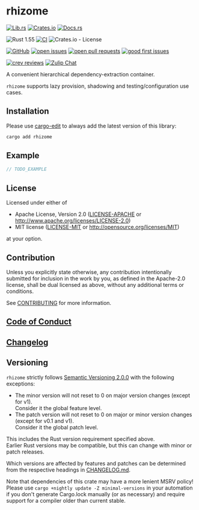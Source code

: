 # rhizome

[![Lib.rs](https://img.shields.io/badge/Lib.rs-*-84f)](https://lib.rs/crates/rhizome)
[![Crates.io](https://img.shields.io/crates/v/rhizome)](https://crates.io/crates/rhizome)
[![Docs.rs](https://docs.rs/rhizome/badge.svg)](https://docs.rs/rhizome)

![Rust 1.55](https://img.shields.io/static/v1?logo=Rust&label=&message=1.55&color=grey)
[![CI](https://github.com/Tamschi/rhizome/workflows/CI/badge.svg?branch=develop)](https://github.com/Tamschi/rhizome/actions?query=workflow%3ACI+branch%3Adevelop)
![Crates.io - License](https://img.shields.io/crates/l/rhizome/0.0.1)

[![GitHub](https://img.shields.io/static/v1?logo=GitHub&label=&message=%20&color=grey)](https://github.com/Tamschi/rhizome)
[![open issues](https://img.shields.io/github/issues-raw/Tamschi/rhizome)](https://github.com/Tamschi/rhizome/issues)
[![open pull requests](https://img.shields.io/github/issues-pr-raw/Tamschi/rhizome)](https://github.com/Tamschi/rhizome/pulls)
[![good first issues](https://img.shields.io/github/issues-raw/Tamschi/rhizome/good%20first%20issue?label=good+first+issues)](https://github.com/Tamschi/rhizome/contribute)

[![crev reviews](https://web.crev.dev/rust-reviews/badge/crev_count/rhizome.svg)](https://web.crev.dev/rust-reviews/crate/rhizome/)
[![Zulip Chat](https://img.shields.io/endpoint?label=chat&url=https%3A%2F%2Fiteration-square-automation.schichler.dev%2F.netlify%2Ffunctions%2Fstream_subscribers_shield%3Fstream%3Dproject%252Frhizome)](https://iteration-square.schichler.dev/#narrow/stream/project.2Frhizome)

A convenient hierarchical dependency-extraction container.

`rhizome` supports lazy provision, shadowing and testing/configuration use cases.

## Installation

Please use [cargo-edit](https://crates.io/crates/cargo-edit) to always add the latest version of this library:

```cmd
cargo add rhizome
```

## Example

```rust
// TODO_EXAMPLE
```

## License

Licensed under either of

- Apache License, Version 2.0
   ([LICENSE-APACHE](LICENSE-APACHE) or <http://www.apache.org/licenses/LICENSE-2.0>)
- MIT license
   ([LICENSE-MIT](LICENSE-MIT) or <http://opensource.org/licenses/MIT>)

at your option.

## Contribution

Unless you explicitly state otherwise, any contribution intentionally submitted
for inclusion in the work by you, as defined in the Apache-2.0 license, shall be
dual licensed as above, without any additional terms or conditions.

See [CONTRIBUTING](CONTRIBUTING.md) for more information.

## [Code of Conduct](CODE_OF_CONDUCT.md)

## [Changelog](CHANGELOG.md)

## Versioning

`rhizome` strictly follows [Semantic Versioning 2.0.0](https://semver.org/spec/v2.0.0.html) with the following exceptions:

- The minor version will not reset to 0 on major version changes (except for v1).  
Consider it the global feature level.
- The patch version will not reset to 0 on major or minor version changes (except for v0.1 and v1).  
Consider it the global patch level.

This includes the Rust version requirement specified above.  
Earlier Rust versions may be compatible, but this can change with minor or patch releases.

Which versions are affected by features and patches can be determined from the respective headings in [CHANGELOG.md](CHANGELOG.md).

Note that dependencies of this crate may have a more lenient MSRV policy!
Please use `cargo +nightly update -Z minimal-versions` in your automation if you don't generate Cargo.lock manually (or as necessary) and require support for a compiler older than current stable.
